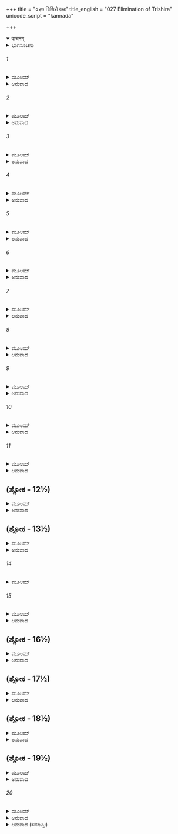 +++
title = "०२७ त्रिशिरो वधः"
title_english = "027 Elimination of Trishira"
unicode_script = "kannada"

+++
<details open><summary>वाचनम्</summary>

<div class="audioEmbed"  caption="श्रीराम-हरिसीताराममूर्ति-घनपाठिभ्यां वचनम्" src="https://archive.org/download/Ramayana-recitation-Sriram-harisItArAmamUrti-Ghanapaati-v2/Kanda_3/Kanda_3_ARK-027-Thrishiro_Vadhaha.mp3"></div>
</details>



<details><summary>ಭಾಗಸೂಚನಾ</summary>

ತ್ರಿಶಿರನ ವಧೆ
</details>

###### 1


<details><summary>ಮೂಲಮ್</summary>

ಖರಂ ತು ರಾಮಾಭಿಮುಖಂ ಪ್ರಯಾಂತಂ ವಾಹಿನೀಪತಿಃ ।  
ರಾಕ್ಷಸಸ್ತ್ರಿ ಶಿರಾ ನಾಮ ಸನ್ನಿಪತ್ಯೇದಮಬ್ರವೀತ್ ॥
</details>

<details><summary>ಅನುವಾದ</summary>

ಖರನು ಭಗವಾನ್ ಶ್ರೀರಾಮನಿಗೆ ಸಮ್ಮುಖನಾಗಿ ಹೋಗುತ್ತಿರುವುದನ್ನು ನೋಡಿ ಸೇನಾಪತಿ ರಾಕ್ಷಸ ತ್ರಿಶಿರನು ಕೂಡಲೇ ಅವನ ಬಳಿಗೆ ಹೋಗಿ ಈ ಪ್ರಕಾರ ಹೇಳಿದನು.॥1॥
</details>

###### 2


<details><summary>ಮೂಲಮ್</summary>

ಮಾಂ ನಿಯೋಜಯ ವಿಕ್ರಾಂತಂ ತ್ವಂ ನಿವರ್ತಸ್ವ ಸಾಹಸಾತ್ ।  
ಪಶ್ಯ ರಾಮಂ ಮಹಾಬಾಹುಂ ಸಂಯುಗೇ ವಿನಿಪಾತಿತಮ್ ॥
</details>

<details><summary>ಅನುವಾದ</summary>

ರಾಕ್ಷಸರಾಜನೇ! ಪರಾಕ್ರಮೀ ವೀರನಾದ ನನ್ನನ್ನು ಈ ಯುದ್ಧದಲ್ಲಿ ತೊಡಗಿಸಿ, ನೀವು ಸ್ವತಃ ಈ ಸಾಹಸ ಪೂರ್ಣ ಕಾರ್ಯದಿಂದ ದೂರವುಳಿಯಿರಿ. ನೋಡಿ, ನಾನು ಈಗಲೇ ಮಹಾಬಾಹು ರಾಮನನ್ನು ಯುದ್ಧದಲ್ಲಿ ಕೊಂದುಬಿಡುವೆ.॥2॥
</details>

###### 3


<details><summary>ಮೂಲಮ್</summary>

ಪ್ರತಿಜಾನಾಮಿ ತೇ ಸತ್ಯಮಾಯುಧಂ ಚಾಹಮಾಲಭೇ ।  
ಯಥಾ ರಾಮಂ ವಧಿಷ್ಯಾಮಿ ವಧಾರ್ಹಂ ಸರ್ವರಕ್ಷಸಾಮ್ ॥
</details>

<details><summary>ಅನುವಾದ</summary>

‘ಸಮಸ್ತ ರಾಕ್ಷಸರಿಗಾಗಿ ವಧೆಗೆ ಯೋಗ್ಯನಾದ ರಾಮನನ್ನು ನಾನು ಅವಶ್ಯವಾಗಿ ವಧಿಸುವೆ’ ಎಂದು ನಿಮ್ಮ ಮುಂದೆ ಆಯುಧದ ಮೇಲೆ ಆಣೆ ಮಾಡಿ, ನಿಜವಾದ ಪ್ರತಿಜ್ಞೆಯನ್ನು ಮಾಡುವೆನು.॥3॥
</details>

###### 4


<details><summary>ಮೂಲಮ್</summary>

ಅಹಂ ವಾಸ್ಯ ರಣೇ ಮೃತ್ಯುರೇಷ ವಾ ಸಮರೇ ಮಮ ।  
ವಿನಿವರ್ತ್ಯ ರಣೋತ್ಸಾಹಂ ಮುಹೂರ್ತಂ ಪ್ರಾಶ್ನಿ ಕೋ ಭವ ॥
</details>

<details><summary>ಅನುವಾದ</summary>

ಈ ಯುದ್ಧದಲ್ಲಿ ಒಂದೋ ನನಗೆ ಮೃತ್ಯು ಬಂದೀತು ಅಥವಾ ಇದೇ ಸಮರಾಂಗಣದಲ್ಲಿ ನನ್ನಿಂದ ರಾಮನ ಮೃತ್ಯುವಾಗುವುದು. ನೀವು ಈಗ ನಿಮ್ಮ ಯುದ್ಧೋತ್ಸಾಹವನ್ನು ತಡೆದು ಮುಹೂರ್ತ ಕಾಲ ಜಯ-ಪರಾಜಯ ನಿರ್ಣಯಿಸುವ ಸಾಕ್ಷಿಯಾಗಿರಿ.॥4॥
</details>

###### 5


<details><summary>ಮೂಲಮ್</summary>

ಪಹೃಷ್ಟೋ ವಾ ಹತೇ ರಾಮೇ ಜನಸ್ಥಾನಂ ಪ್ರಯಾಸ್ಯಸಿ ।  
ಮಯಿ ವಾ ನಿಹತೇ ರಾಮಂ ಸಂಯುಗಾಯ ಪ್ರಯಾಸ್ಯಸಿ ॥
</details>

<details><summary>ಅನುವಾದ</summary>

ನನ್ನಿಂದ ರಾಮನು ಸತ್ತುಹೋದರೆ ನೀವು ಸಂತೋಷವಾಗಿ ಜನಸ್ಥಾನಕ್ಕೆ ಮರಳಿ ಹೋಗಿರಿ, ಅಥವಾ ರಾಮನೇ ನನ್ನನ್ನು ಕೊಂದುಹಾಕಿದರೆ ನೀವು ಯುದ್ಧಕ್ಕಾಗಿ ಇವನ ಮೇಲೆ ಆಕ್ರಮಣ ಮಾಡಿರಿ.॥5॥
</details>

###### 6


<details><summary>ಮೂಲಮ್</summary>

ಖರಸ್ತ್ರಿಶಿರಸಾ ತೇನ ಮೃತ್ಯುಲೋಭಾತ್ ಪ್ರಾಸಾದಿತಃ ।  
ಗಚ್ಛ ಯುಧ್ಯೇತ್ಯನುಜ್ಞಾತೋ ರಾಘವಾಭಿಮುಖೋ ಯಯೌ ॥
</details>

<details><summary>ಅನುವಾದ</summary>

ಭಗವಂತನ ಕೈಯಿಂದ ಮೃತ್ಯುವಿನ ಲೋಭವಿದ್ದ ಕಾರಣ ತ್ರಿಶಿರನು ಹೀಗೆ ಖರನನ್ನು ಒಪ್ಪಿಸಿದಾಗ ಅವನು ‘ಸರಿ, ಹೋಗು ಯುದ್ಧಮಾಡು’ ಎಂದು ಆಜ್ಞಾಪಿಸಿದನು. ಅಪ್ಪಣೆ ಪಡೆದು ಅವನು ರಾಮನ ಕಡೆಗೆ ಹೊರಟನು.॥6॥
</details>

###### 7


<details><summary>ಮೂಲಮ್</summary>

ತ್ರಿಶಿರಾಸ್ತು ರಥೇನೈವ ವಾಜಿಯುಕ್ತೇನ ಭಾಸ್ವತಾ ।  
ಅಭ್ಯದ್ರವದ್ ರಣೇ ರಾಮಂತ್ರಿಶೃಂಗ ಇವ ಪರ್ವತಃ ॥
</details>

<details><summary>ಅನುವಾದ</summary>

ಕುದುರೆಗಳನ್ನು ಹೂಡಿದ ಒಂದು ತೇಜಸ್ವೀ ರಥದಲ್ಲಿ ತ್ರಿಶಿರನು ರಣಭೂಮಿಯಲ್ಲಿ ಶ್ರೀರಾಮನ ಮೇಲೆ ಆಕ್ರಮಿಸಿದನು. ಆಗ ಅವನು ಮೂರು ಶಿಖರಗಳುಳ್ಳ ಪರ್ವತದಂತೆ ಕಂಡುಬರುತ್ತಿದ್ದನು.॥7॥
</details>

###### 8


<details><summary>ಮೂಲಮ್</summary>

ಶರಧಾರಾಸಮೂಹಾನ್ ಸಮಹಾಮೇಘ ಇವೋತ್ಸೃಜನ್ ।  
ವ್ಯಸೃಜತ್ಸದೃಶಂ ನಾದಂ ಜಲಾರ್ದ್ರಸ್ಯೇವ ದುಂದುಭೇಃ ॥
</details>

<details><summary>ಅನುವಾದ</summary>

ಬರುತ್ತಲೇ ಅವನು ಭಾರೀ ಮೋಡದಂತೆ ಬಾಣಗಳ ಮಳೆಗರೆಯಲು ಪ್ರಾರಂಭಿಸಿದನು ಮತ್ತು ಅವನು ಒದ್ದೆಯಾದ ನಗಾರಿಯಂತೆ ವಿಕಟವಾಗಿ ಗರ್ಜಿಸಿದನು.॥8॥
</details>

###### 9


<details><summary>ಮೂಲಮ್</summary>

ಆಗಚ್ಛಂತಂ ತ್ರಿಶಿರಸಂ ರಾಕ್ಷಸಂ ಪ್ರೇಕ್ಷ್ಯ ರಾಘವಃ ।  
ಧನುಷಾ ಪ್ರತಿಜಗ್ರಾಹ ವಿಧುನ್ವನ್ ಸಾಯಕಾನ್ ಶಿತಾನ್ ॥
</details>

<details><summary>ಅನುವಾದ</summary>

ತ್ರಿಶಿರನೆಂಬ ರಾಕ್ಷಸನು ಬರುತ್ತಿರುವುದನ್ನು ನೋಡಿ ಶ್ರೀರಘುನಾಥನು ಧನುಸ್ಸಿನಿಂದ ಹರಿತವಾದ ಬಾಣಗಳನ್ನು ಬಿಡುತ್ತಾ ಅವನನ್ನು ಸ್ವಾಗತಿಸಿದನು.॥9॥
</details>

###### 10


<details><summary>ಮೂಲಮ್</summary>

ಸ ಸಂಪ್ರಹಾರಸ್ತುಮುಲೋ ರಾಮತ್ರಿಶಿರಸೋಸ್ತದಾ ।  
ಸಂಬಭೂವಾತಿಬಲಿನೋಃ ಸಿಂಹಕುಂಜರಯೋರಿವ ॥
</details>

<details><summary>ಅನುವಾದ</summary>

ಅತ್ಯಂತ ಬಲಶಾಲಿ ಶ್ರೀರಾಮ ಮತ್ತು ತ್ರಿಶಿರನ ಆ ಸಂಗ್ರಾಮವು ಮಹಾಬಲಿ ಸಿಂಹ ಮತ್ತು ಗಜರಾಜನ ಯುದ್ಧದಂತೆ ಭಾರೀ ಭಯಂಕರವಾಗಿ ಕಂಡುಬರುತ್ತಿತ್ತು.॥10॥
</details>

###### 11


<details><summary>ಮೂಲಮ್</summary>

ತತಸ್ತ್ರಿಶಿರಸಾ  ಬಾಣೈರ್ಲಲಾಟೇ ತಾಡಿತಸ್ತ್ರಿಭಿಃ ।  
ಅಮರ್ಷೀ ಕುಪಿತೋ ರಾಮಃ ಸಂರಬ್ಧ ಇದಮಬ್ರವೀತ್ ॥
</details>

<details><summary>ಅನುವಾದ</summary>

ಆಗ ತ್ರಿಶಿರನು ಮೂರು ಬಾಣಗಳನ್ನು ಶ್ರೀರಾಮಚಂದ್ರನ ಹಣೆಗೆ ಹೊಡೆದನು. ಶ್ರೀರಾಮನು ಅವನ ಉದ್ಧಟತನವನ್ನು ಸಹಿಸದಾದನು. ಅವನು ಕುಪಿತನಾಗಿ ರೋಷಾವೇಶಗೊಂಡು ಇಂತೆಂದನು.॥11॥
</details>

## (ಶ್ಲೋಕ - 12½)


<details><summary>ಮೂಲಮ್</summary>

ಅಹೋ ವಿಕ್ರಮಶೂರಸ್ಯ ರಾಕ್ಷಸಸ್ಯೇದೃಶಂ ಬಲಮ್ ।  
ಪುಷ್ಪೈರಿವ ಶರೈರ್ಯೋಽಹಂ ಲಲಾಟೇಽಸ್ಮಿ ಪರಿಕ್ಷತಃ ॥  
ಮಮಾಪಿ ಪ್ರತಿಗೃಹ್ಣೀಷ್ವ ಶರಾಂಶ್ಚಾಪಗುಣಾಚ್ಯುತಾನ್ ।
</details>

<details><summary>ಅನುವಾದ</summary>

ಎಲವೋ! ಪರಾಕ್ರಮ ಪ್ರಕಟಿಸುವ ಶೂರವೀರ ರಾಕ್ಷಸನಿಗೆ ಇಂತಹ ಬಲವಿದ್ದು ನೀನು ಹೂವಿನಂತಹ ಬಾಣಗಳಿಂದ ನನ್ನ ಲಲಾಟಕ್ಕೆ ಪ್ರಹರಿಸಿದೆ. ಸರಿ, ಈಗ ಧನುಸ್ಸಿನಿಂದ ಚಿಮ್ಮುವ ನನ್ನ ಬಾಣಗಳನ್ನು ಸ್ವೀಕರಿಸು.॥12½॥
</details>

## (ಶ್ಲೋಕ - 13½)


<details><summary>ಮೂಲಮ್</summary>

ಏವಮುಕ್ತ್ವಾಸುಸಂರಬ್ಧಃ ಶರಾನಾಶೀವಿಷೋಪಮಾನ್ ॥  
ತ್ರಿಶಿರೋವಕ್ಷಸಿ ಕ್ರುದ್ಧೋ ನಿಜಘಾನ ಚತುರ್ದಶ ।
</details>

<details><summary>ಅನುವಾದ</summary>

ಹೀಗೆ ಹೇಳಿ ರೋಷಗೊಂಡು ಶ್ರೀರಾಮನು ತ್ರಿಶಿರನ ಎದೆಗೆ ಕ್ರೋಧದಿಂದ ವಿಷಧರ ಸರ್ಪದಂತಹ ಭಯಂಕರವಾದ ಹದಿನಾಲ್ಕು ಬಾಣಗಳನ್ನು ಪ್ರಯೋಗಿಸಿದನು.॥13½॥
</details>

###### 14


<details><summary>ಮೂಲಮ್</summary>

ಚತುರ್ಭಿಸ್ತುರಗಾನಸ್ಯ ಶರೈಃ ಸಂನತಪರ್ವಭಿಃ ॥
</details>

###### 15


<details><summary>ಮೂಲಮ್</summary>

ನ್ಯಪಾತಯತ ತೇಜಸ್ವೀ  ಚತುರಸ್ತಸ್ಯ ವಾಜಿನಃ ।  
ಅಷ್ಟಭಿಃ ಸಾಯಕೈಃ ಸೂತಂ ರಥೋಸ್ಥ್ಯೇ ನ್ಯಪಾತಯತ್ ॥
</details>

<details><summary>ಅನುವಾದ</summary>

ಅನಂತರ ತೇಜಸ್ವೀ ರಘುನಾಥನು ಬಾಗಿದ ಗಿಣ್ಣುಗಳಿಂದ ಕೂಡಿದ್ದ ನಾಲ್ಕು ಬಾಣಗಳಿಂದ ನಾಲ್ಕು ಕುದುರೆಗಳನ್ನು ಹೊಡೆದು ಉರುಳಿಸಿದನು. ಮತ್ತೆ ಎಂಟು ಬಾಣಗಳಿಂದ ಸಾರಥಿಯನ್ನು ಕುಳಿತಲ್ಲೇ ಮಲಗಿಸಿದನು.॥14-15॥
</details>

## (ಶ್ಲೋಕ - 16½)


<details><summary>ಮೂಲಮ್</summary>

ರಾಮಶ್ಚಿಚ್ಛೇದ ಬಾಣೇನ ಧ್ವಜಂ ಚಾಸ್ಯ ಸಮುಚ್ಛ್ರಿತಮ್ ।  
ಹತೋ ಹತರಥಾತ್ ತಸ್ಮಾದುತ್ಪತಂತಂ ನಿಶಾಚರಮ್ ॥  
ಬಿಭೇದ ರಾಮಸ್ತಂ ಬಾಣೈರ್ಹೃದಯೇ ಸೋಽಭವಜ್ಜಡಃ ।
</details>

<details><summary>ಅನುವಾದ</summary>

ಬಳಿಕ ಶ್ರೀರಾಮನು ಒಂದು ಬಾಣದಿಂದ ಧ್ವಜವನ್ನು ಕತ್ತರಿಸಿಬಿಟ್ಟನು. ಅನಂತರ ಅವನು ನಾಶವಾದ ರಥದಿಂದ ಹಾರಲು ತೊಡಗಿದಾಗ ಶ್ರೀರಾಘವೇಂದ್ರನು ಅನೇಕ ಬಾಣಗಳಿಂದ ಆ ನಿಶಾಚರನ ಎದೆಯನ್ನು ಭೇದಿಸಿದನು ಮತ್ತೆ ಅವನು ಜಡದಂತಾದನು.॥16॥
</details>

## (ಶ್ಲೋಕ - 17½)


<details><summary>ಮೂಲಮ್</summary>

ಸಾಯಕೈಶ್ಚಾಪ್ರಮೇಯಾತ್ಮಾ ಸಾಮರ್ಷಸ್ತಸ್ಯ ರಕ್ಷಸಃ ॥  
ಶಿರಾಂಸ್ಯಪಾತಯತ್ ತ್ತ್ರೀಣಿ ವೇಗವದ್ಭಿಸ್ತ್ರಿಭಿಃ ಶರೈಃ ।
</details>

<details><summary>ಅನುವಾದ</summary>

ಅನಂತರ ಅಪ್ರಮೇಯ ಸ್ವರೂಪ ಶ್ರೀರಾಮನು ಕ್ರೋಧಗೊಂಡು ಮೂರು ವೇಗಶಾಲೀ ಹಾಗೂ ವಿನಾಶಕಾರೀ ಬಾಣಗಳಿಂದ ಆ ರಾಕ್ಷಸನ ಮೂರು ತಲೆಗಳನ್ನು ಕಡಿದು ಉರುಳಿಸಿದನು.॥17½॥
</details>

## (ಶ್ಲೋಕ - 18½)


<details><summary>ಮೂಲಮ್</summary>

ಸ ಧೂಮ ಶೋಣಿತೋದ್ಗಾರೀ ರಾಮಬಾಣಾಭಿಪೀಡಿತಃ ॥  
ನ್ಯಪತತ್ಪತಿತೈಃ ಪೂರ್ವಂ ಸಮರಸ್ಥೋನಿಶಾಚರಃ ।
</details>

<details><summary>ಅನುವಾದ</summary>

ಸಮರಾಂಗಣದಲ್ಲಿ ನಿಂತಿರುವ ಆ ನಿಶಾಚರನು ಶ್ರೀರಾಮಚಂದ್ರನ ಬಾಣಗಳಿಂದ ಪೀಡಿತನಾಗಿ ತನ್ನ ಮುಂಡದಿಂದ ಹೊಗೆಯಾಡುತ್ತಿದ್ದ ರಕ್ತವನ್ನು ಉಗುಳುತ್ತಾ ಮೊದಲೇ ಬಿದ್ದ ಮಸ್ತಕಗಳೊಂದಿಗೆ ಧರಾಶಾಯಿಯಾದನು.॥18½॥
</details>

## (ಶ್ಲೋಕ - 19½)


<details><summary>ಮೂಲಮ್</summary>

ಹತಶೇಷಾಸ್ತತೋ ಭಗ್ನಾ ರಾಕ್ಷಸಾಃ ಖರಸಂಶ್ರಯಾಃ ॥  
ದ್ರವಂತಿಸ್ಮ ನ ತಿಷ್ಠಂತಿ ವ್ಯಾಘ್ರತ್ರಸ್ತಾ ಮೃಗಾ ಇವ ।
</details>

<details><summary>ಅನುವಾದ</summary>

ಅನಂತರ ಖರನ ಸೇವೆಯಲ್ಲಿದ್ದ ಸಾಯದೆ ಇದ್ದ ರಾಕ್ಷಸರು ಓಡಿಹೋದರು. ಅವರು ಹುಲಿಗೆ ಹೆದರಿದ ಜಿಂಕೆಯಂತೆ ಓಡುತ್ತಾ ಹೋಗುತ್ತಿದ್ದರು.॥19½॥
</details>

###### 20


<details><summary>ಮೂಲಮ್</summary>

ತಾನ್ಖರೋ ದ್ರವತೋ ದೃಷ್ಟ್ವಾ ನಿವರ್ತ್ಯ ರುಷಿತಸ್ತ್ವರನ್ ।  
ರಾಮಮೇವಾಭಿದುದ್ರಾವ ರಾಹುಶ್ಚನಂದ್ರಮಸಂ ಯಥಾ ॥
</details>

<details><summary>ಅನುವಾದ</summary>

ಅವರು ಓಡುತ್ತಿರುವುದನ್ನು ನೋಡಿ ರೋಷಗೊಂಡ ಖರನು ಕೂಡಲೇ ಹಿಂದಿರುಗಿಸಿನು. ರಾಹುವು ಚಂದ್ರನ ಮೇಲೆ ಆಕ್ರಮಣ ಮಾಡುವಂತೆ ಅವನು ಶ್ರೀರಾಮನ ಮೇಲೆ ಆಕ್ರಮಣ ಮಾಡಿದರು.॥20॥
</details>

<details><summary>ಅನುವಾದ (ಸಮಾಪ್ತಿಃ)</summary>

ಶ್ರೀ ವಾಲ್ಮೀಕಿವಿರಚಿತ ಆರ್ಷರಾಮಾಯಣ ಆದಿಕಾವ್ಯದ ಅರಣ್ಯಕಾಂಡದಲ್ಲಿ ಇಪ್ಪತ್ತೇಳನೆಯ ಸರ್ಗ ಸಂಪೂರ್ಣವಾಯಿತು. ॥27॥
</details>
